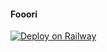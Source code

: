 #### Fooori 

[![Deploy on Railway](https://railway.app/button.svg)](https://railway.app/new/template/51sa0J)
